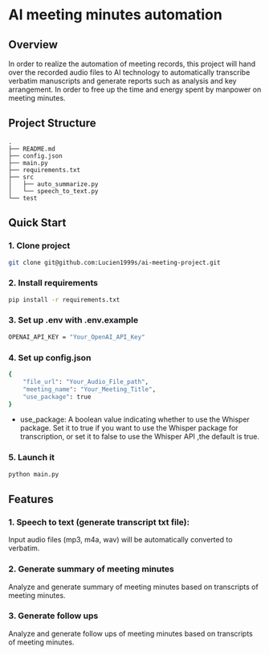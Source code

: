 # AI meeting minutes automation


## Overview

In order to realize the automation of meeting records, this project will hand over the recorded audio files to AI technology to automatically transcribe verbatim manuscripts and generate reports such as analysis and key arrangement. In order to free up the time and energy spent by manpower on meeting minutes.

## Project Structure

```
.
├── README.md
├── config.json
├── main.py
├── requirements.txt
├── src
│   ├── auto_summarize.py
│   └── speech_to_text.py
└── test
```

## Quick Start

### 1. Clone project

```bash
git clone git@github.com:Lucien1999s/ai-meeting-project.git
```

### 2. Install requirements

```bash
pip install -r requirements.txt
```

### 3. Set up .env with .env.example

```bash
OPENAI_API_KEY = "Your_OpenAI_API_Key"
```

### 4. Set up config.json

```bash
{
    "file_url": "Your_Audio_File_path",
    "meeting_name": "Your_Meeting_Title",
    "use_package": true
}
```

- use_package: A boolean value indicating whether to use the Whisper package. Set it to true if you want to use the Whisper package for transcription, or set it to false to use the Whisper API ,the default is true.

### 5. Launch it

```bash
python main.py
```

## Features

### 1. Speech to text (generate transcript txt file):

Input audio files (mp3, m4a, wav) will be automatically converted to verbatim.

### 2. Generate summary of meeting minutes

Analyze and generate summary of meeting minutes based on transcripts of meeting minutes.

### 3. Generate follow ups 

Analyze and generate follow ups of meeting minutes based on transcripts of meeting minutes.

